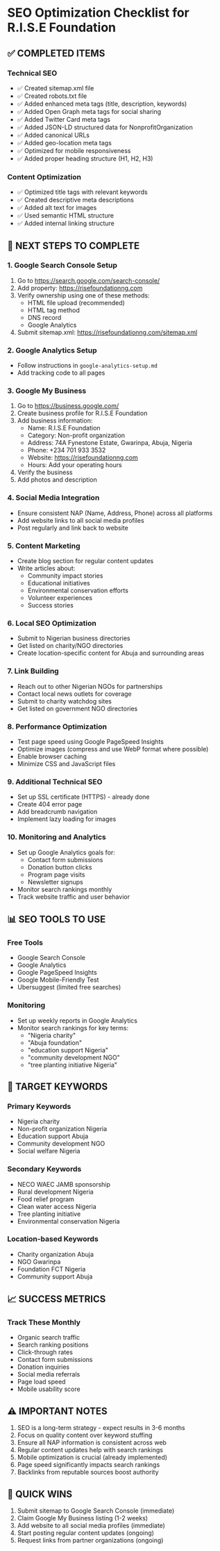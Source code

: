 # SEO Optimization Checklist for R.I.S.E Foundation

## ✅ COMPLETED ITEMS

### Technical SEO
- ✅ Created sitemap.xml file
- ✅ Created robots.txt file
- ✅ Added enhanced meta tags (title, description, keywords)
- ✅ Added Open Graph meta tags for social sharing
- ✅ Added Twitter Card meta tags
- ✅ Added JSON-LD structured data for NonprofitOrganization
- ✅ Added canonical URLs
- ✅ Added geo-location meta tags
- ✅ Optimized for mobile responsiveness
- ✅ Added proper heading structure (H1, H2, H3)

### Content Optimization
- ✅ Optimized title tags with relevant keywords
- ✅ Created descriptive meta descriptions
- ✅ Added alt text for images
- ✅ Used semantic HTML structure
- ✅ Added internal linking structure

## 🔄 NEXT STEPS TO COMPLETE

### 1. Google Search Console Setup
1. Go to https://search.google.com/search-console/
2. Add property: https://risefoundationng.com
3. Verify ownership using one of these methods:
   - HTML file upload (recommended)
   - HTML tag method
   - DNS record
   - Google Analytics
4. Submit sitemap.xml: https://risefoundationng.com/sitemap.xml

### 2. Google Analytics Setup
- Follow instructions in `google-analytics-setup.md`
- Add tracking code to all pages

### 3. Google My Business
1. Go to https://business.google.com/
2. Create business profile for R.I.S.E Foundation
3. Add business information:
   - Name: R.I.S.E Foundation
   - Category: Non-profit organization
   - Address: 74A Fynestone Estate, Gwarinpa, Abuja, Nigeria
   - Phone: +234 701 933 3532
   - Website: https://risefoundationng.com
   - Hours: Add your operating hours
4. Verify the business
5. Add photos and description

### 4. Social Media Integration
- Ensure consistent NAP (Name, Address, Phone) across all platforms
- Add website links to all social media profiles
- Post regularly and link back to website

### 5. Content Marketing
- Create blog section for regular content updates
- Write articles about:
  - Community impact stories
  - Educational initiatives
  - Environmental conservation efforts
  - Volunteer experiences
  - Success stories

### 6. Local SEO Optimization
- Submit to Nigerian business directories
- Get listed on charity/NGO directories
- Create location-specific content for Abuja and surrounding areas

### 7. Link Building
- Reach out to other Nigerian NGOs for partnerships
- Contact local news outlets for coverage
- Submit to charity watchdog sites
- Get listed on government NGO directories

### 8. Performance Optimization
- Test page speed using Google PageSpeed Insights
- Optimize images (compress and use WebP format where possible)
- Enable browser caching
- Minimize CSS and JavaScript files

### 9. Additional Technical SEO
- Set up SSL certificate (HTTPS) - already done
- Create 404 error page
- Add breadcrumb navigation
- Implement lazy loading for images

### 10. Monitoring and Analytics
- Set up Google Analytics goals for:
  - Contact form submissions
  - Donation button clicks
  - Program page visits
  - Newsletter signups
- Monitor search rankings monthly
- Track website traffic and user behavior

## 📊 SEO TOOLS TO USE

### Free Tools
- Google Search Console
- Google Analytics
- Google PageSpeed Insights
- Google Mobile-Friendly Test
- Ubersuggest (limited free searches)

### Monitoring
- Set up weekly reports in Google Analytics
- Monitor search rankings for key terms:
  - "Nigeria charity"
  - "Abuja foundation"
  - "education support Nigeria"
  - "community development NGO"
  - "tree planting initiative Nigeria"

## 🎯 TARGET KEYWORDS

### Primary Keywords
- Nigeria charity
- Non-profit organization Nigeria
- Education support Abuja
- Community development NGO
- Social welfare Nigeria

### Secondary Keywords
- NECO WAEC JAMB sponsorship
- Rural development Nigeria
- Food relief program
- Clean water access Nigeria
- Tree planting initiative
- Environmental conservation Nigeria

### Location-based Keywords
- Charity organization Abuja
- NGO Gwarinpa
- Foundation FCT Nigeria
- Community support Abuja

## 📈 SUCCESS METRICS

### Track These Monthly
- Organic search traffic
- Search ranking positions
- Click-through rates
- Contact form submissions
- Donation inquiries
- Social media referrals
- Page load speed
- Mobile usability score

## ⚠️ IMPORTANT NOTES

1. SEO is a long-term strategy - expect results in 3-6 months
2. Focus on quality content over keyword stuffing
3. Ensure all NAP information is consistent across web
4. Regular content updates help with search rankings
5. Mobile optimization is crucial (already implemented)
6. Page speed significantly impacts search rankings
7. Backlinks from reputable sources boost authority

## 🚀 QUICK WINS

1. Submit sitemap to Google Search Console (immediate)
2. Claim Google My Business listing (1-2 weeks)
3. Add website to all social media profiles (immediate)
4. Start posting regular content updates (ongoing)
5. Request links from partner organizations (ongoing)
